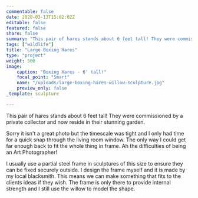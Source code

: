 ```yaml
---
commentable: false
date: 2020-03-13T15:02:02Z
editable: false
featured: false
share: false
summary: "This pair of hares stands about 6 feet tall! They were commissioned by a private collector and now reside in their stunning garden."
tags: ["wildlife"]
title: "Large Boxing Hares"
type: "project"
weight: 500
image: 
    caption: "Boxing Hares - 6' tall!"
    focal_point: "Smart"
    name: "/uploads/large-boxing-hares-willow-sculpture.jpg"
    preview_only: false
_template: sculpture

---
```

This pair of hares stands about 6 feet tall! They were commissioned by a private collector and now reside in their stunning garden.

Sorry it isn't a great photo but the timescale was tight and I only had time for a quick snap through the living room window. The only way I could get far enough back to fit the whole thing in frame. Ah the difficulties of being an Art Photographer!

I usually use a partial steel frame in sculptures of this size to ensure they can be fixed securely outside. I design the frame myself and it is made by my local blacksmith. This means we can make something that fits to the clients ideas if they wish. The frame is only there to provide internal strength and I still use the willow to model the shape.
